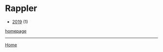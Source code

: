 # Rappler

  * [2019](./rappler-2019.md) (1)

[homepage](https://www.rappler.com/)

----

[Home](../index.md)

